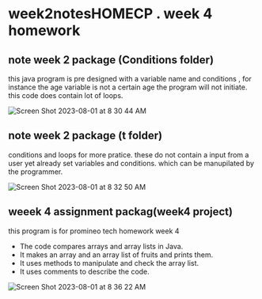 # week2notesHOMECP . week 4 homework



## note week 2 package (Conditions folder)

this java program is pre designed with a variable name and conditions , for instance the age variable is not a certain age the program will not initiate. this code does contain lot of loops.

![Screen Shot 2023-08-01 at 8 30 44 AM](https://github.com/White-OvO/Loops-Conditions/assets/120700219/f2fb1ce8-fe6b-4bf6-8983-3a5d1d9b1703)


##  note week 2 package (t folder)

conditions and loops for more pratice. these do not contain a input from a user yet already set variables and conditions. which can be manupilated by the programmer.

![Screen Shot 2023-08-01 at 8 32 50 AM](https://github.com/White-OvO/Loops-Conditions/assets/120700219/848eb211-1fc1-4508-a85b-0dddbc385803)


## weeek 4 assignment packag(week4 project)

this program is for promineo tech homework week 4

- The code compares arrays and array lists in Java.
- It makes an array and an array list of fruits and prints them.
- It uses methods to manipulate and check the array list.
- It uses comments to describe the code.

![Screen Shot 2023-08-01 at 8 36 22 AM](https://github.com/White-OvO/Loops-Conditions/assets/120700219/eec74b7e-63a1-4ee3-9b3e-440bfcf893c4)
